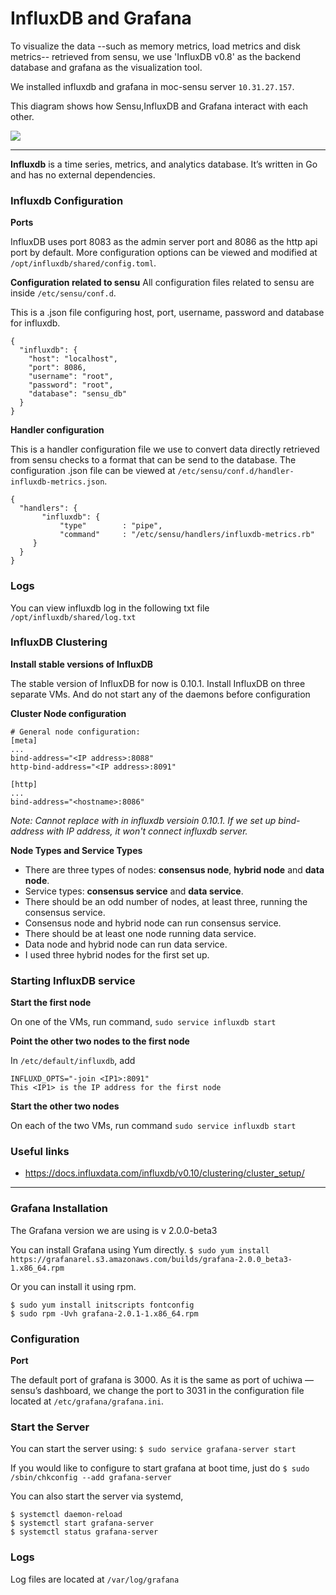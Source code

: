 # InfluxDB and Grafana
To visualize the data --such as memory metrics, load metrics and disk metrics-- retrieved from sensu, we use 'InfluxDB v0.8' as the backend database and grafana as the visualization tool. 

We installed influxdb and grafana in moc-sensu server `10.31.27.157`. 

This diagram shows how Sensu,InfluxDB and Grafana interact with each other. 

![](_static/influxdb.png)

******

**Influxdb** is a time series, metrics, and analytics database. It’s written in Go and has no external dependencies. 

### Influxdb Configuration

**Ports**

InfluxDB uses port 8083 as the admin server port and 8086 as the http api port by default. More configuration options can be viewed and modified at `/opt/influxdb/shared/config.toml`.

**Configuration related to sensu**
All configuration files related to sensu are inside `/etc/sensu/conf.d`.

This is a .json file configuring host, port, username, password and database for influxdb. 
```
{
  "influxdb": {
    "host": "localhost",
    "port": 8086,
    "username": "root",
    "password": "root",
    "database": "sensu_db"
  }
}
```

**Handler configuration**

This is a handler configuration file we use to convert data directly retrieved from sensu checks to a format that can be send to the database. The configuration .json file can be viewed at `/etc/sensu/conf.d/handler-influxdb-metrics.json`. 
```
{
  "handlers": {
       "influxdb": {
           "type"        : "pipe",
           "command"     : "/etc/sensu/handlers/influxdb-metrics.rb"
     }
  }
}
```

### Logs
You can view influxdb log in the following txt file `/opt/influxdb/shared/log.txt`

### InfluxDB Clustering

**Install  stable versions of InfluxDB**

The stable version of InfluxDB for now is 0.10.1. Install InfluxDB on three separate VMs. And do not start any of the daemons before configuration

**Cluster Node configuration**
```
# General node configuration:
[meta]
...
bind-address="<IP address>:8088"
http-bind-address="<IP address>:8091"

[http]
...
bind-address="<hostname>:8086"
```
*Note: Cannot replace <hostname>  with <IP address> in influxdb versioin 0.10.1. If we set up bind-address with IP address, it won't connect influxdb server.*

**Node Types and Service Types**

* There are three types of nodes: **consensus node**, **hybrid node** and **data node**.
* Service types: **consensus service** and **data service**. 
* There should be an odd number of nodes, at least three, running the consensus service.
* Consensus node and hybrid node can run consensus service.
* There should be at least one node running data service.
* Data node and hybrid node can run data service. 
* I used three hybrid nodes for the first set up. 

### Starting InfluxDB service

**Start the first node**

On one of the VMs, run command, `sudo service influxdb start`

**Point the other two nodes to the first node**

In `/etc/default/influxdb`, add 
```
INFLUXD_OPTS="-join <IP1>:8091"
This <IP1> is the IP address for the first node
```

**Start the other two nodes**

On each of the two VMs, run command `sudo service influxdb start`

### Useful links
* https://docs.influxdata.com/influxdb/v0.10/clustering/cluster_setup/

******
### Grafana Installation
The Grafana version we are using is v 2.0.0-beta3

You can install Grafana using Yum directly. `$ sudo yum install https://grafanarel.s3.amazonaws.com/builds/grafana-2.0.0_beta3-1.x86_64.rpm`

Or you can install it using rpm.
```
$ sudo yum install initscripts fontconfig
$ sudo rpm -Uvh grafana-2.0.1-1.x86_64.rpm
```

### Configuration

**Port**

The default port of grafana is 3000. As it is the same as port of uchiwa — sensu’s dashboard, we change the port to 3031 in the configuration file located at `/etc/grafana/grafana.ini`.

### Start the Server
You can start the server using: `$ sudo service grafana-server start`

If you would like to configure to start grafana at boot time, just do `$ sudo /sbin/chkconfig --add grafana-server`

You can also start the server via systemd,
```
$ systemctl daemon-reload
$ systemctl start grafana-server
$ systemctl status grafana-server
```

### Logs
Log files are located at `/var/log/grafana`

